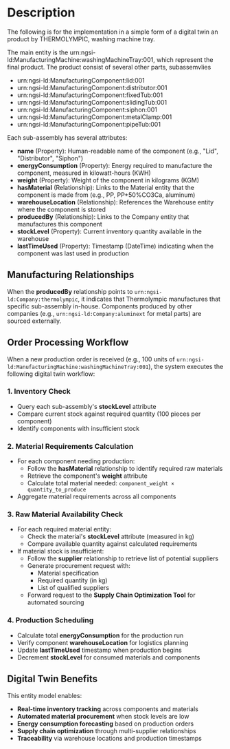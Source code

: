 # Description

The following is for the implementation in a simple form of a digital twin an product by THERMOLYMPIC, washing machine tray.

The main entity is the urn:ngsi-ld:ManufacturingMachine:washingMachineTray:001, which represent the final product. The product consist of several other parts, subassemvlies
- urn:ngsi-ld:ManufacturingComponent:lid:001
- urn:ngsi-ld:ManufacturingComponent:distributor:001
- urn:ngsi-ld:ManufacturingComponent:fixedTub:001
- urn:ngsi-ld:ManufacturingComponent:slidingTub:001
- urn:ngsi-ld:ManufacturingComponent:siphon:001
- urn:ngsi-ld:ManufacturingComponent:metalClamp:001
- urn:ngsi-ld:ManufacturingComponent:pipeTub:001


Each sub-assembly has several attributes:

- **name** (Property): Human-readable name of the component (e.g., "Lid", "Distributor", "Siphon")
- **energyConsumption** (Property): Energy required to manufacture the component, measured in kilowatt-hours (KWH)
- **weight** (Property): Weight of the component in kilograms (KGM)
- **hasMaterial** (Relationship): Links to the Material entity that the component is made from (e.g., PP, PP+50%CO3Ca, aluminum)
- **warehouseLocation** (Relationship): References the Warehouse entity where the component is stored
- **producedBy** (Relationship): Links to the Company entity that manufactures this component
- **stockLevel** (Property): Current inventory quantity available in the warehouse
- **lastTimeUsed** (Property): Timestamp (DateTime) indicating when the component was last used in production

## Manufacturing Relationships

When the **producedBy** relationship points to `urn:ngsi-ld:Company:thermolympic`, it indicates that Thermolympic manufactures that specific sub-assembly in-house. Components produced by other companies (e.g., `urn:ngsi-ld:Company:aluminext` for metal parts) are sourced externally.

## Order Processing Workflow

When a new production order is received (e.g., 100 units of `urn:ngsi-ld:ManufacturingMachine:washingMachineTray:001`), the system executes the following digital twin workflow:

### 1. **Inventory Check**
   - Query each sub-assembly's **stockLevel** attribute
   - Compare current stock against required quantity (100 pieces per component)
   - Identify components with insufficient stock

### 2. **Material Requirements Calculation**
   - For each component needing production:
     - Follow the **hasMaterial** relationship to identify required raw materials
     - Retrieve the component's **weight** attribute
     - Calculate total material needed: `component_weight × quantity_to_produce`
   - Aggregate material requirements across all components

### 3. **Raw Material Availability Check**
   - For each required material entity:
     - Check the material's **stockLevel** attribute (measured in kg)
     - Compare available quantity against calculated requirements
   - If material stock is insufficient:
     - Follow the **supplier** relationship to retrieve list of potential suppliers
     - Generate procurement request with:
       - Material specification
       - Required quantity (in kg)
       - List of qualified suppliers
     - Forward request to the **Supply Chain Optimization Tool** for automated sourcing

### 4. **Production Scheduling**
   - Calculate total **energyConsumption** for the production run
   - Verify component **warehouseLocation** for logistics planning
   - Update **lastTimeUsed** timestamp when production begins
   - Decrement **stockLevel** for consumed materials and components

## Digital Twin Benefits

This entity model enables:
- **Real-time inventory tracking** across components and materials
- **Automated material procurement** when stock levels are low
- **Energy consumption forecasting** based on production orders
- **Supply chain optimization** through multi-supplier relationships
- **Traceability** via warehouse locations and production timestamps